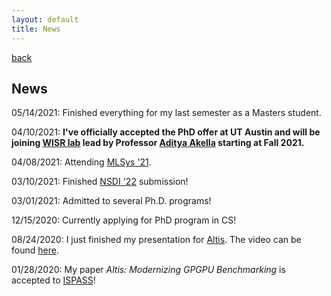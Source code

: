 ```yaml
---
layout: default
title: News
---
```


[back](./)

## News

05/14/2021: Finished everything for my last semester as a Masters student.

04/10/2021: **I've officially accepted the PhD offer at UT Austin and will be joining [WISR lab](https://wisr.cs.wisc.edu/) lead by Professor [Aditya Akella](http://pages.cs.wisc.edu/~akella/) starting at Fall 2021.**

04/08/2021: Attending [MLSys '21](https://mlsys.org/virtual/2021/calendar?showDetail=true).

03/10/2021: Finished [NSDI '22](https://www.usenix.org/conference/nsdi22) submission!

03/01/2021: Admitted to several Ph.D. programs!

12/15/2020: Currently applying for PhD program in CS!

08/24/2020: I just finished my presentation for [Altis](https://github.com/utcs-scea/altis). The video can be found [here](https://www.youtube.com/watch?v=mRkcmjGzytY).

01/28/2020: My paper *Altis: Modernizing GPGPU Benchmarking* is accepted to [ISPASS](https://ieeexplore.ieee.org/document/9238617)!